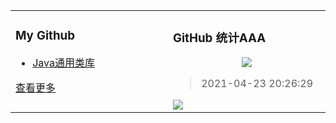 <table align="center" width="100%">
  <tr>
  <td valign="top" width="30%">

  ### My Github
  - [Java通用类库](https://github.com/jqmtony/xplus-commons-utils)

[查看更多](https://github.com/jqmtony?tab=repositories)

  </td>
  <td valign="top" width="30%">

  ### GitHub 统计AAA
<p align="center">
  <img src="https://github-readme-stats.vercel.app/api?username=jqmtony"/>
</p>

> 2021-04-23 20:26:29
    
<a title="Hits" target="_blank" href="https://github.com/jqmtony/jqmtony">
    <img src="https://avatars.githubusercontent.com/u/8081330?v=4">
</a>

</td>
</tr>
</table>
